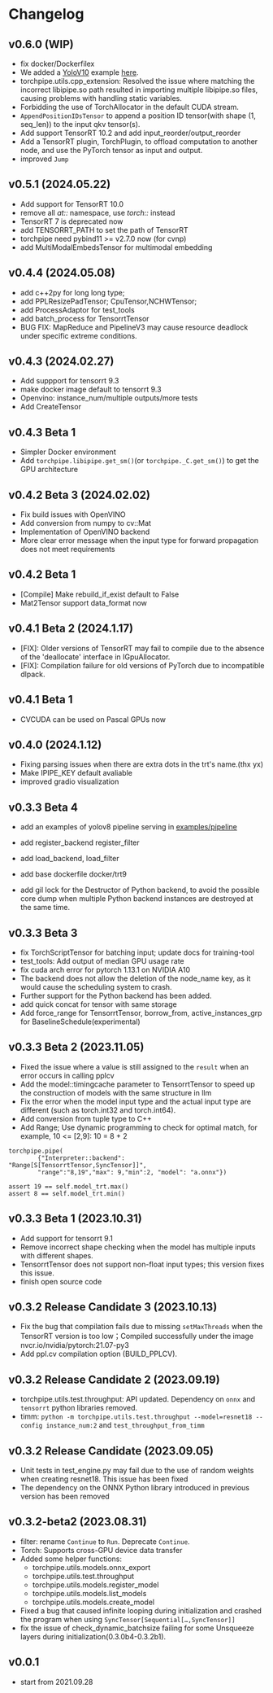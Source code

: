 # Changelog
## v0.6.0 (WIP)
- fix docker/Dockerfilex
-  We added a [YoloV10](https://github.com/THU-MIG/yolov10) example [here](examples/yolov10).
- torchpipe.utils.cpp_extension: Resolved the issue where matching the incorrect libipipe.so path resulted in  importing multiple libipipe.so files, causing problems with handling static variables.
- Forbidding the use of TorchAllocator in the default CUDA stream.
- `AppendPositionIDsTensor` to append a position ID tensor(with shape (1, seq_len)) to the input qkv tensor(s).
- Add support TensorRT 10.2 and add input_reorder/output_reorder
- Add a TensorRT plugin, TorchPlugin, to offload computation to another node, and use the PyTorch tensor as input and output.
- improved `Jump`



## v0.5.1 (2024.05.22)
- Add support for TensorRT 10.0
- remove all *at::* namespace, use *torch::* instead
- TensorRT 7 is deprecated now
- add TENSORRT_PATH to set the path of TensorRT
- torchpipe need pybind11 >= v2.7.0 now (for cvnp)
- add MultiModalEmbedsTensor for multimodal embedding

## v0.4.4 (2024.05.08)
- add c++2py for long long type;
- add PPLResizePadTensor; CpuTensor,NCHWTensor;
- add ProcessAdaptor for test_tools 
- add batch_process for TensorrtTensor
- BUG FIX: MapReduce and PipelineV3 may cause resource deadlock under specific extreme conditions.


## v0.4.3 (2024.02.27)
- Add suppport for tensorrt 9.3
- make docker image default to tensorrt 9.3
- Openvino: instance_num/multiple outputs/more tests
- Add CreateTensor

## v0.4.3 Beta 1 
- Simpler Docker environment
- Add  `torchpipe.libipipe.get_sm()`(or `torchpipe._C.get_sm()`) to get the GPU architecture


## v0.4.2 Beta 3 (2024.02.02)
- Fix build issues with OpenVINO 
- Add conversion from numpy to cv::Mat
- Implementation of OpenVINO backend 
- More clear error message when the input type for forward propagation does not meet requirements

## v0.4.2 Beta 1 
- [Compile] Make rebuild_if_exist default to False
- Mat2Tensor support data_format now

## v0.4.1 Beta 2 (2024.1.17)
- [FIX]: Older versions of TensorRT may fail to compile due to the absence of the 'deallocate' interface in IGpuAllocator.
- [FIX]: Compilation failure for old versions of PyTorch due to incompatible dlpack.

## v0.4.1 Beta 1
- CVCUDA can be used on Pascal GPUs now


## v0.4.0 (2024.1.12)
- Fixing parsing issues when there are extra  dots in the trt's name.(thx yx)
- Make IPIPE_KEY default avaliable
- improved gradio visualization

## v0.3.3 Beta 4 
- add an examples of yolov8 pipeline serving in [examples/pipeline](examples/pipeline)
- add register_backend register_filter
- add load_backend, load_filter
- add base dockerfile docker/trt9

- add gil lock for the Destructor of Python backend, to avoid the possible core dump when multiple Python backend instances are destroyed at the same time.

## v0.3.3 Beta 3 


- fix TorchScriptTensor for batching input; update docs for training-tool
- test_tools: Add output of median GPU usage rate
- fix cuda arch error for pytorch 1.13.1 on NVIDIA A10
- The backend does not allow the deletion of the node_name key, as it would cause the scheduling system to crash.
- Further support for the Python backend has been added.
- add quick concat for tensor with same storage
- Add force_range for TensorrtTensor, borrow_from, active_instances_grp for BaselineSchedule(experimental)

## v0.3.3 Beta 2 (2023.11.05)

- Fixed the issue where a value is still assigned to the `result` when an error occurs in calling pplcv
- Add the model::timingcache parameter to TensorrtTensor to speed up the construction of models with the same structure in llm
- Fix the error when the model input type and the actual input type are different (such as torch.int32 and torch.int64).
- Add conversion from tuple type to C++
- Add Range; Use dynamic programming to check for optimal match, for example, 10 <= [2,9]: 10 = 8 + 2

```
torchpipe.pipe(
        {"Interpreter::backend": "Range[S[TensorrtTensor,SyncTensor]]",
        "range":"8,19","max": 9,"min":2, "model": "a.onnx"})

assert 19 == self.model_trt.max()
assert 8 == self.model_trt.min()
```

## v0.3.3 Beta 1 (2023.10.31)
- Add support for tensorrt 9.1
- Remove incorrect shape checking when the model has multiple inputs with different shapes.
- TensorrtTensor does not support non-float input types; this version fixes this issue.
- finish open source code

## v0.3.2 Release Candidate 3 (2023.10.13)
 
- Fix the bug that compilation fails due to missing `setMaxThreads` when the TensorRT version is too low；Compiled successfully under the image nvcr.io/nvidia/pytorch:21.07-py3
-  Add ppl.cv compilation option (BUILD_PPLCV).

## v0.3.2 Release Candidate 2 (2023.09.19)
- torchpipe.utils.test.throughput: API updated. Dependency on `onnx` and `tensorrt` python libraries removed.
- timm: `python -m torchpipe.utils.test.throughput --model=resnet18 --config instance_num:2` and `test_throughput_from_timm`

## v0.3.2 Release Candidate (2023.09.05)

- Unit tests in test_engine.py may fail due to the use of random weights when creating resnet18. This issue has been fixed
- The dependency on the ONNX Python library introduced in previous version has been removed

## v0.3.2-beta2 (2023.08.31)

- filter: rename `Continue` to `Run`. Deprecate `Continue`.
- Torch: Supports cross-GPU device data transfer
- Added some helper functions:
    - torchpipe.utils.models.onnx_export
    - torchpipe.utils.test.throughput
    - torchpipe.utils.models.register_model
    - torchpipe.utils.models.list_models
    - torchpipe.utils.models.create_model
- Fixed a bug that caused infinite looping during initialization and crashed the program when using `SyncTensor[Sequential[…,SyncTensor]]`
- fix the issue of check_dynamic_batchsize failing for some Unsqueeze layers during initialization(0.3.0b4-0.3.2b1).

## v0.0.1
- start from 2021.09.28